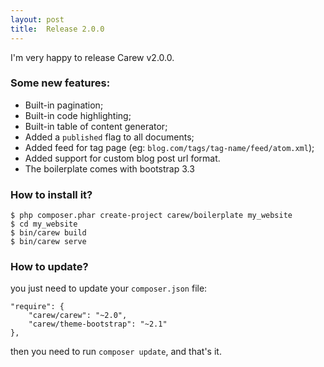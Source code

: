 ```yaml
---
layout: post
title:  Release 2.0.0
---
```


I'm very happy to release Carew v2.0.0.

### Some new features:

* Built-in pagination;
* Built-in code highlighting;
* Built-in table of content generator;
* Added a `published` flag to all documents;
* Added feed for tag page (eg: `blog.com/tags/tag-name/feed/atom.xml`);
* Added support for custom blog post url format.
* The boilerplate comes with bootstrap 3.3

### How to install it?

    $ php composer.phar create-project carew/boilerplate my_website
    $ cd my_website
    $ bin/carew build
    $ bin/carew serve

### How to update?

you just need to update your `composer.json` file:

    "require": {
        "carew/carew": "~2.0",
        "carew/theme-bootstrap": "~2.1"
    },

then you need to run `composer update`, and that's it.
